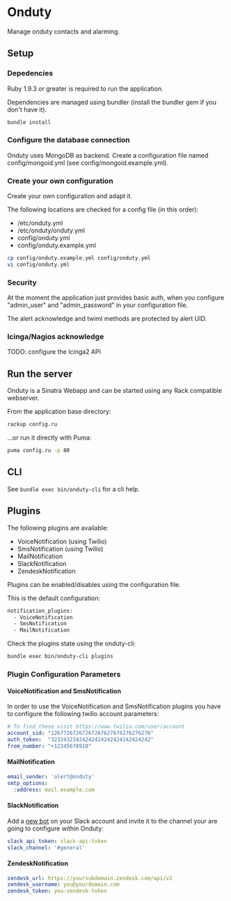 # Onduty

Manage onduty contacts and alarming.

## Setup

### Depedencies

Ruby 1.9.3 or greater is required to run the application.

Dependencies are managed using bundler (install the bundler gem if you don't have it).

```bash
bundle install
```

### Configure the database connection

Onduty uses MongoDB as backend.
Create a configuration file named config/mongoid.yml (see config/mongoid.example.yml).

### Create your own configuration

Create your own configuration and adapt it.

The following locations are checked for a config file (in this order):
   * /etc/onduty.yml
   * /etc/onduty/onduty.yml
   * config/onduty.yml
   * config/onduty.example.yml

```bash
cp config/onduty.example.yml config/onduty.yml
vi config/onduty.yml
```

### Security
At the moment the application just provides basic auth, when you configure "admin_user" and "admin_password" in your configuration file.

The alert acknowledge and twiml methods are protected by alert UID.

### Icinga/Nagios acknowledge

TODO: configure the Icinga2 API

## Run the server

Onduty is a Sinatra Webapp and can be started using any Rack compatible webserver.

From the application base directory:

```bash
rackup config.ru
```

...or run it directly with Puma:

```bash
puma config.ru -p 80
```

## CLI

See `bundle exec bin/onduty-cli` for a cli help.

## Plugins

The following plugins are available:
  - VoiceNotification (using Twilio)
  - SmsNotification (using Twilio)
  - MailNotification
  - SlackNotification
  - ZendeskNotification

Plugins can be enabled/disables using the configuration file.

This is the default configuration:

```bash
notification_plugins:
  - VoiceNotification
  - SmsNotification
  - MailNotification
```

Check the plugins state using the onduty-cli:

```bash
bundle exec bin/onduty-cli plugins
```

### Plugin Configuration Parameters

#### VoiceNotification and SmsNotification

In order to use the VoiceNotification and SmsNotification plugins you have to configure the following twilio account parameters:

```yaml
# To find these visit https://www.twilio.com/user/account
account_sid: "12677267267267267627676276276276"
auth_token:  "32324323424242424242424242424242"
from_number: "+12345678910"
```

#### MailNotification

```yaml
email_sender: 'alert@onduty'
smtp_options:
  :address: mail.example.com
```

#### SlackNotification

Add a [new bot](https://my.slack.com/services/new/bot) on your Slack account and invite it to the channel your are going to configure within Onduty:

```yaml
slack_api_token: slack-api-token
slack_channel: '#general'
```

#### ZendeskNotification

```yaml
zendesk_url: https://yoursubdomain.zendesk.com/api/v2
zendesk_username: you@yourdomain.com
zendesk_token: you-zendesk-token
```
